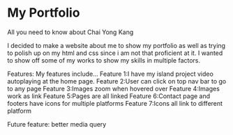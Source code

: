 # My Portfolio

All you need to know about Chai Yong Kang

I decided to make a website about me to show my portfolio as well as trying to polish up on my html and css since i am not that proficient at it. I wanted to show off some of my works to show my skills in multiple factors.


Features:
My features include...
Feature 1:I have my island project video autoplaying at the home page.
Feature 2:User can click on top nav bar to go to any page
Feature 3:Images zoom when hovered over
Feature 4:Images work as link
Feature 5:Pages are all linked
Feature 6:Contact page and footers have icons for multiple platforms
Feature 7:Icons all link to different platform

Future feature: better media query


